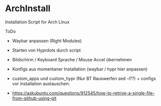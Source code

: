 # ArchInstall
Installation Script for Arch Linux

ToDo
- Waybar anpassen (Right Modules)
- Starten von Hyprdots durch script
- Bildschirm / Keyboard Sprache / Mouse Accel übernehmen

- Konfigs aus momentaner Installation (waybar / hypr hier anpassen)
- custom_apps und custom_hypr (Nur BT Rauswerfen sed -i??) + configs vor installation austauschen:
- https://askubuntu.com/questions/912545/how-to-retrive-a-single-file-from-github-using-git
